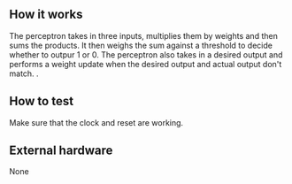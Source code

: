 <!---

This file is used to generate your project datasheet. Please fill in the information below and delete any unused
sections.

You can also include images in this folder and reference them in the markdown. Each image must be less than
512 kb in size, and the combined size of all images must be less than 1 MB.
-->

## How it works

The perceptron takes in three inputs, multiplies them by weights and then sums the products. It then weighs the sum against a threshold to decide whether to outpur 1 or 0. The perceptron also takes in a desired output and performs a weight update when the desired output and actual output don't match. . 

## How to test

Make sure that the clock and reset are working.

## External hardware

None